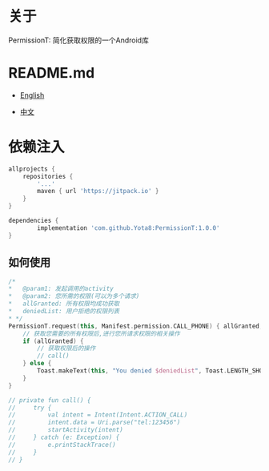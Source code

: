 # 关于

PermissionT: 简化获取权限的一个Android库



# README.md

- <a href="README/README.en.md">English</a>

- <a href="README/README.zh_CN.md">中文</a>





# 依赖注入

```groovy
allprojects {
	repositories {
		'...'
		maven { url 'https://jitpack.io' }
	}
}
```

```groovy
dependencies {
	    implementation 'com.github.Yota8:PermissionT:1.0.0'
}
```





## 如何使用

```kotlin
/*
*   @param1: 发起调用的activity
*   @param2: 您所需的权限(可以为多个请求)
*   allGranted: 所有权限均成功获取
*   deniedList: 用户拒绝的权限列表
* */
PermissionT.request(this, Manifest.permission.CALL_PHONE) { allGranted, deniedList ->
    // 获取您需要的所有权限后,进行您所请求权限的相关操作
    if (allGranted) {
        // 获取权限后的操作
        // call()
    } else {
        Toast.makeText(this, "You denied $deniedList", Toast.LENGTH_SHORT).show()
    }
}

// private fun call() {
//     try {
//         val intent = Intent(Intent.ACTION_CALL)
//         intent.data = Uri.parse("tel:123456")
//         startActivity(intent)
//     } catch (e: Exception) {
//         e.printStackTrace()
//     }
// }
```